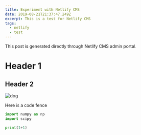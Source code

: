 ```yaml
---
title: Experiment with Netlify CMS
date: 2019-08-21T21:37:47.249Z
excerpt: This is a test for Netlify CMS
tags:
  - netlify
  - test
---
```

This post is generated directly through Netlify CMS admin portal.

# Header 1

## Header 2

![dog](https://i.imgur.com/Z2wWmPD.jpg "a god")

Here is a code fence

```python
import numpy as np
import scipy

print(1+1)
```
